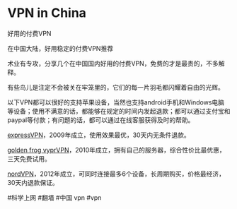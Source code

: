 # VPN in China
好用的付费VPN

在中国大陆，好用稳定的付费VPN推荐

术业有专攻，分享几个在中国国内好用的付费VPN，免费的才是最贵的，不多解释。

有些鸟儿是注定不会被关在牢笼里的，它们的每一片羽毛都闪耀着自由的光辉。

以下VPN都可以很好的支持苹果设备，当然也支持android手机和Windows电脑等设备；使用不满意的话，都能够在规定的时间内发起退款；都可以通过支付宝和paypal等付款；有问题的话，都可以通过在线客服获得及时的帮助。

[expressVPN](http://www.linkev.com/?a_fid=clover)，2009年成立，使用效果最优，30天内无条件退款。

[golden frog vyprVPN](https://www.goldenfrog.com/zh/vyprvpn?offer_id=174&aff_id=3008)，2010年成立，拥有自己的服务器，综合性价比最优惠，三天免费试用。

[nordVPN](https://go.nordvpn.net/aff_c?offer_id=15&aff_id=13110)，2012年成立，可同时连接最多6个设备，长周期购买，价格最经济，30天内退款保证。

#科学上网
#翻墙
#中国 vpn
#vpn
